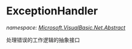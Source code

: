 ﻿# ExceptionHandler
_namespace: <a href="#" onClick="load('/docs/Microsoft.VisualBasic.Net.Abstract/index.md')">Microsoft.VisualBasic.Net.Abstract</a>_

处理错误的工作逻辑的抽象接口




